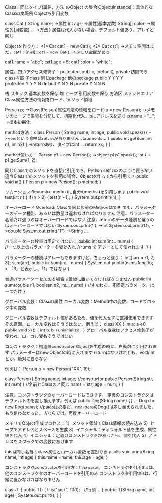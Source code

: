 Class：同じタイプ(属性、方法)のObject の集合
Object(Instance)：具体的なClassの実際例
Objectも引用変数

class Cat {
	String name;	->属性
	int age;			->属性(基本変数)
	String[] color;	->属性(引用変数)
	...						->方法
}
属性は代入がない場合、デフォルト値あり、アレイと同じ

Objectを作り方：
<1>
Cat cat1 = new Cat();
<2>
Cat cat1; ->メモリ空間はまだ，cat1->[null]
cat1 = new Cat(); ->メモリ空間があり

cat1.name = "abc";
cat1.age = 5;
cat1.color = "white";

属性、四つアクセス修飾子：protected, public, (default), private
訪問でき			class内部		子class		同じpackage		他のpackage
public					Y					Y					Y						Y			
protected				Y					Y					Y						N
default					Y					N					Y						N
private					Y					N					N						N

栈 			スタック					基本変数を保存 
堆 			ヒープ						引用変数を保存
方法区 	メソッドエリア		Class属性方法の情報をロード、メソッド領域

Person p; ->Class[Person]属性方法の情報をロード
p = new Person(); ->メモリのヒープで空間を分配して、初期化代入、pにアドレスを送り
p.name = "...";	->指定初期化

method方法：
class Person {
	String name;
	int age;
	public void speak() {				->voidという意味はreturnがありません
		statements...
	}
	public int getSum(int n1, int n2) {	->returnあり、タイプはint
		...
		return xx;
	}
}

method使い方：
Person p1 = new Person(); ->object p1
p1.speak();
int k = p1.getSum(1, 2);

同じClassでのメソッドを直接に引用でき。Python self.xxxのように要らない
違うClassでのメソッドを引用の場合、Objectを作ってから引用でき
public void m() {
	Person p = new Person();
	p.method;
}

リカージョン:Recursion
methodに自分のmethodを引用します
public void test(int n) {
	if (n > 2) {
		test(n - 1);
	}
	System.out.println(n);
}

オーバーロード Overload:
Classで同じ名前のMethodはでき
でも、パラメーターのデータ種別、あるいは数量は違わなければなりません
注意、パラメーター名前だけ違うのはオーバーロードではない
注意、returnのデータ種別と違うのはオーバーロードではない
System.out.print(1	); ->int
System.out.print(1.1); ->double
System.out.print("1"); ->String
...

パラメーターの数量は固定ではない：
public int sum(int... nums) {	
	//一つ以上のパラメーターを受け入れ
	//nums を アレーとして使われます
	//
}

パラメーターの種別はアレーもできますけど、ちょっと違う：
int[] arr = {1, 2, 3};
sum(arr);
public int sum(int... nums) {
	System.out.println(nums.length); -> 「3」と表示し、「1」ではない
}

普通パラメーターを加える場合は最後に置いてなければなりません
public int sum(double n1, boolean n2, int... nums) {
	//すなわち、非固定パラメーターは一つだけ
}

グローバル変数：Classの属性
ローカル変数：Method中の変数、コードブロック中の変数

グローバル変数はデフォルト値があるため、値を代入せずに直接使用できます
その反面、ローカル変数はそうではない、例えば：
class XX {
	int a; a->0
	public void xx() {
		int b; b->uninitialize
	}
}
グローバル変数はアクセス修飾子が使われ。ローカル変数そうではない


コンストラクタ：构造器constructor
Objectを生成の時に、自動的に引用されます
パラメーターはnew Objectの時に入れます
returnはないけれども、void/intとか、絶対に要らない

例えば：
Person p = new Person("XX", 19);

class Person {
	String name;
	int age;
	//constructor
	public Person(String str, int num) {
		//名前とClassのと同じ
		name = str;
		age = num;
	}
}

注意、コンストラクタのオーバーロードもできます。
定義のコンストラクタはデフォルトのを差し換えます。例えば
public Dog(String name) {
}
...
Dog d = new Dog(paras); 
//parasは必要だ、non-paraのDog()は差し替えられました、もう使わなかった。
//ならでは、再度オーバーロード

メモリでObject作成プロセス：
1）メソッド領域でClass情報の読み込み
2）ヒープでアドレスとスベースを生成
3）イニシャル：ディフォルト値を生成、属性値を代入
4）イニシャル：定義のコンストラクタがあったら、値を代入
5）アドレスをスタックでの変数にあげます

thisは同じ名前のclass属性とローカル変数を区別でき
public void print(String name, int age) {
	this.name =name;
	this.age = age;
}

コンストラクタconstructorを引用方：this(para)。
コンストラクタ引用thisは、他のコンストラクタのオーバーロードを引用のみ
コンストラクタ引用thisは、行頭に置かなければなりません

class T {
	public T() {
		this("jack", 100);　//行頭
		...
	}
	public T(String name, int age) {
		System.out.print();
	}
}
